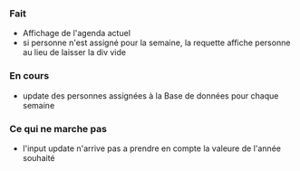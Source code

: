 ### Fait 

- Affichage de l'agenda actuel
- si personne n'est assigné pour la semaine, la requette affiche personne au lieu de laisser la div vide


### En cours

- update des personnes assignées à la Base de données pour chaque semaine

### Ce qui ne marche pas

- l'input update n'arrive pas a prendre en compte la valeure de l'année souhaité